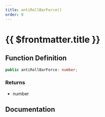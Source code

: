 ```yaml
---
title: antiRollBarForce()
order: 0
---
```


# {{ $frontmatter.title }}

<!--@include: ./antiRollBarForce_partial_header.md-->

## Function Definition

```ts
public antiRollBarForce: number;
```

### Returns

* number

## Documentation

<!--@include: ./antiRollBarForce_partial_footer.md-->

